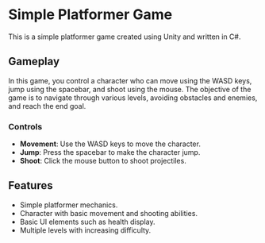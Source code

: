 # Simple Platformer Game

This is a simple platformer game created using Unity and written in C#. 

## Gameplay

In this game, you control a character who can move using the WASD keys, jump using the spacebar, and shoot using the mouse. The objective of the game is to navigate through various levels, avoiding obstacles and enemies, and reach the end goal.

### Controls
- **Movement**: Use the WASD keys to move the character. 
- **Jump**: Press the spacebar to make the character jump.
- **Shoot**: Click the mouse button to shoot projectiles.

## Features
- Simple platformer mechanics.
- Character with basic movement and shooting abilities.
- Basic UI elements such as health display.
- Multiple levels with increasing difficulty.


